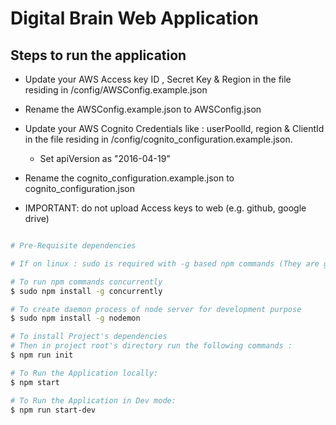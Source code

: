 # Digital Brain Web Application

## Steps to run the application
 - Update your AWS Access key ID , Secret Key & Region in
   the file residing in /config/AWSConfig.example.json

 - Rename the AWSConfig.example.json to AWSConfig.json

 - Update your AWS Cognito Credentials like : userPoolId, region & ClientId in
   the file residing in /config/cognito_configuration.example.json.
   - Set  apiVersion as "2016-04-19"

 - Rename the cognito_configuration.example.json to cognito_configuration.json

 - IMPORTANT: do not upload Access keys to web (e.g. github, google drive)
```sh

# Pre-Requisite dependencies

# If on linux : sudo is required with -g based npm commands (They are global dependencies being installed in System)

# To run npm commands concurrently
$ sudo npm install -g concurrently

# To create daemon process of node server for development purpose
$ sudo npm install -g nodemon

# To install Project's dependencies
# Then in project root's directory run the following commands :
$ npm run init

# To Run the Application locally:
$ npm start

# To Run the Application in Dev mode:
$ npm run start-dev
```
